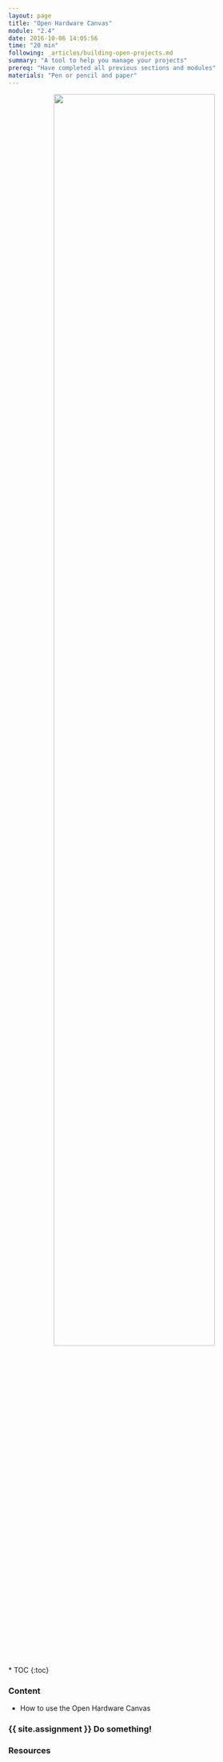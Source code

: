 ```yaml
---
layout: page
title: "Open Hardware Canvas"
module: "2.4"
date: 2016-10-06 14:05:56
time: "20 min"
following: _articles/building-open-projects.md
summary: "A tool to help you manage your projects"
prereq: "Have completed all previous sections and modules"
materials: "Pen or pencil and paper"
---
```

<p align="center">
<img src="https://raw.githubusercontent.com/ohwmakers/OHM-curriculum/gh-pages/img/work_in_progress_banner.svg" width="80%"/>
</p>
* TOC
{:toc}


### Content

- How to use the Open Hardware Canvas


### {{ site.assignment }} Do something!

### Resources
